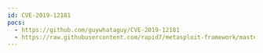 ```yaml
---
id: CVE-2019-12181
pocs:
  - https://github.com/guywhataguy/CVE-2019-12181
  - https://raw.githubusercontent.com/rapid7/metasploit-framework/master/modules/exploits/linux/local/servu_ftp_server_prepareinstallation_priv_esc.rb
---
```

